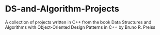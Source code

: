 DS-and-Algorithm-Projects
=========================

A collection of projects written in C++ from the book Data Structures and Algorithms with Object-Oriented Design Patterns in C++ by Bruno R. Preiss
